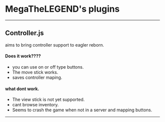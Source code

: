 # MegaTheLEGEND's plugins


***
## Controller.js
aims to bring controller support to eagler reborn.

#### Does it work???? 
* you can use on or off type buttons.
* The move stick works.
* saves controller maping.


#### what dont work.
* The view stick is not yet supported.
* cant browse inventory.
* Seems to crash the game when not in a server and mapping buttons.
*** 





